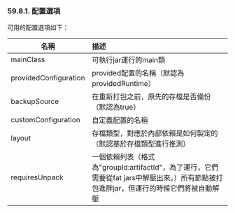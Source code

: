 ### 59.8.1. 配置選項

可用的配置選項如下：

|名稱|描述|
|-------|:--------|
|mainClass|可執行jar運行的main類|
|providedConfiguration|provided配置的名稱（默認為providedRuntime）|
|backupSource|在重新打包之前，原先的存檔是否備份（默認為true）|
|customConfiguration|自定義配置的名稱|
|layout|存檔類型，對應於內部依賴是如何製定的（默認基於存檔類型進行推測）|
|requiresUnpack|一個依賴列表（格式為"groupId:artifactId"，為了運行，它們需要從fat jars中解壓出來。）所有節點被打包進胖jar，但運行的時候它們將被自動解壓|
